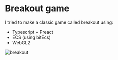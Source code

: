 # Breakout game

I tried to make a classic game called breakout using:

- Typescript + Preact
- ECS (using bitEcs)
- WebGL2

![breakout](https://user-images.githubusercontent.com/110075636/231368425-49e03537-8797-4d95-a85f-533148311660.png)
